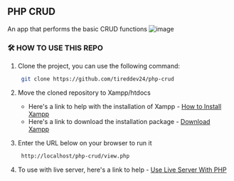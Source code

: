 ## PHP CRUD 

An app that performs the basic CRUD functions
![image](https://github.com/user-attachments/assets/26203c34-eb5a-48e2-8bed-e6eb5c354f4e)


### 🛠️ HOW TO USE THIS REPO
1. Clone the project, you can use the following command:
     ```bash
      git clone https://github.com/tireddev24/php-crud 
    ```
2. Move the cloned repository to Xampp/htdocs 
   - Here's a link to help with the installation of Xampp - [How to Install Xampp](https://youtu.be/G2VEf-8nepc?si=5NRifQWIwg3euZdJ)
   - Here's a link to download the installation package - [Download Xampp](https://www.apachefriends.org/download.html)

3. Enter the URL below on your browser to run it
   ```bash
    http://localhost/php-crud/view.php
   ```
4. To use with live server, here's a link to help - [Use Live Server With PHP](https://youtu.be/joxLj3O_QGo?si=pl2-roImyeGKHjIQ)
